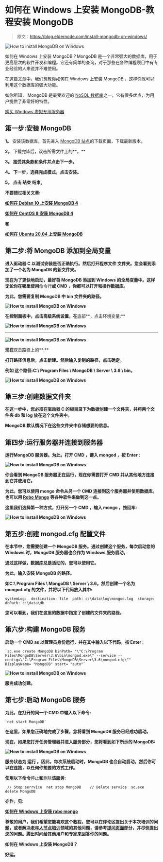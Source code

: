 # 如何在 Windows 上安装 MongoDB-教程安装 MongoDB

> 原文：<https://blog.eldernode.com/install-mongodb-on-windows/>

![How to install MongoDB on Windows](img/5b0294d8ed8329d19712e53f28a5fbfe.png)

如何在 Windows 上安装 MongoDB？MongoDB 是一个非常强大的数据库，用于更高层次的软件开发和编程。它还有简单的查询，对于那些在各种编程项目中有专业经验的人来说并不难使用。

在这篇文章中，我们想教你如何在 Windows 上安装 MongoDB ，这样你就可以利用这个数据库的强大功能。

如你所知， MongoDB 是最受欢迎的 [NoSQL 数据库](https://en.wikipedia.org/wiki/NoSQL)之一，它有很多优点，为用户提供了非常好的特性。

[购买 Windows 虚拟专用服务器](https://eldernode.com/windows-vps/)

## 第一步:安装 MongoDB

**1。** 安装该数据库，首先进入 [MongoDB 站点](https://www.mongodb.com/)的下载页面，下载最新版本。

**2。** 下载完毕后，双击所需文件上的**。**

****3。** 接受其条款和条件并点击下一步。**

****4。** 下一步，选择完成模式，点击安装。**

****5。** 点击 **结束** 结束。**

****不要错过相关文章:****

****[如何在 Debian 10 上安装 MongoDB 4](https://eldernode.com/install-mongodb-debian/)****

****[如何在 CentOS 8 安装 MongoDB 4](https://eldernode.com/install-mongodb-4-centos-8/)****

****和****

****[如何在 Ubuntu 20.04 上安装 MongoDB](https://eldernode.com/install-mongodb-ubuntu-20/)****

## **第二步:将 MongoDB 添加到全局变量**

**进入驱动器 C 以测试安装是否正确执行。然后打开程序文件 **文件夹**。您会看到添加了一个名为 MongoDB 的新文件夹。**

**现在为了更快地启动，最好将 MongoDB 添加到 Windows 的全局变量中。这样无论你在哪里使用**命令行**或 **CMD** ，你都可以打开和操作数据库。**

**为此，您需要复制 MongoDB 中 bin 文件夹的路径。**

**![How to install MongoDB on Windows](img/0956326257218437d899a301cc0db135.png)**

**在控制面板中，点击高级系统设置，在**底部**，点击环境变量:**

**![How to install MongoDB on Windows](img/f66a4e48ce88ff7d09ca4ffe182ec133.png)**

*****

**![How to install MongoDB on Windows](img/a6bbbed4a9b92e65b018c92da8cdd527.png)**

**现在**双击路径上的**:**

**打开路径信息后，点击新建。然后输入复制的路径，点击确定。**

****例如** 这个路径:C:\ Program Files \ MongoDB \ Server \ 3.6 \ bin。**

**![How to install MongoDB on Windows](img/22bb9aa3bfdbeb5f89f38abf0775dce7.png)**

## **第三步:创建数据文件夹**

**在这一步中，您必须在驱动器 C 的根目录下为数据创建一个文件夹，并将两个文件夹 db 和 log 放在这个文件夹中。**

**MongoDB 默认情况下在这些文件夹中存储想要的信息。**

## **第四步:运行服务器并连接到服务器**

**运行MongoDB 服务器。为此，打开 **CMD** ，键入 mongod ，按 Enter :**

**![How to install MongoDB on Windows](img/687df3118afe4de5fb5df19e73aa758e.png)**

**你会看到 MongoDB 服务器正在运行，现在你需要打开 CMD 并从其他地方连接到它并使用它。**

**为此，您可以使用 mongo 命令从另一个 CMD 连接到这个服务器并使用数据库。也可以用 **[Robo Mongo](https://eldernode.com/install-robomongo-on-windows/)** 等各种软件来做到这一点。**

**这里我们选择第一种方式，打开另一个 **CMD** ，输入 mongo ，按回车:**

**![How to install MongoDB on Windows](img/fd61784c3a7e63512ce5e2e2c7e5bb80.png)**

## **第五步:创建 mongod.cfg 配置文件**

**在本节中，您需要创建一个 MongoDB 服务。通过创建这个服务，每次启动您的 Windows 时，MongoDB 服务器也会作为 Windows 服务启动。**

**通过这样做，数据库总是活动的，您可以使用它。**

**为此，输入安装 MongoDB 的路径。**

**如C:\ Program Files \ MongoDB \ Server \ 3.6。然后创建一个名为 mongod.cfg 的文件，并将以下代码放入其中:**

```
systemLog:  destination: file  path: c:\data\log\mongod.log  storage:  dbPath: c:\data\db
```

**您可以看到，我们在这里的数据中指定了创建的文件夹的路径。**

## **第六步:构建 MongoDB 服务**

**启动一个 CMD as **以管理员**身份运行，并在其中输入以下代码，按 Enter :**

```
`sc.exe create MongoDB binPath= "\"C:\Program Files\MongoDB\Server\3.6\bin\mongod.exe\" --service --config=\"C:\Program Files\MongoDB\Server\3.6\mongod.cfg\"" DisplayName= "MongoDB" start= "auto"`
```

**![How to install MongoDB on Windows](img/fb82c4b11531e03f7e8f96eb68c2696e.png)**

**服务成功创建。**

## **第七步:启动 MongoDB 服务**

**为此，在打开的同一个 CMD 中输入以下命令:**

```
`net start MongoDB`
```

**在这里，如果您正确地完成了步骤，您将看到 MongoDB 服务已经成功启动。**

**现在，如果您打开任务管理器并进入服务部分，您将看到如下所示的 MongoDB:**

**![How to install MongoDB on Windows](img/b3ba4c312b2cd6de835e4996600cea83.png)**

**服务状态为 **运行** 。因此，每次系统启动时，MongoDB 也会自动启动。然后你可以在连接，以任何你想要的方式工作。**

**使用以下命令**停止**和**删除**该服务:**

```
 // Stop serrvice  net stop MongoDB    // Delete service  sc.exe delete MongoDB 
```

****亦作，见:****

**[如何在 Windows 上安装 robo mongo](https://eldernode.com/install-robomongo-on-windows/)**

****尊敬的用户**，我们希望您能喜欢这个[教程](https://eldernode.com/category/tutorial/)，您可以在评论区提出关于本次培训的问题，或者解决[老年人节点培训](https://eldernode.com/blog/)领域的其他问题，请参考[提问页面](https://eldernode.com/ask)部分，并尽快提出您的问题。腾出时间给其他用户和专家来回答你的问题。**

**如何在 Windows 上安装 MongoDB？**

**好运。**